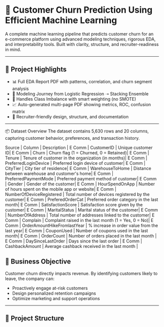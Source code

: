 # 🔄 Customer Churn Prediction Using Efficient Machine Learning

A complete machine learning pipeline that predicts customer churn for an e-commerce platform using advanced modeling techniques, rigorous EDA, and interpretability tools. Built with clarity, structure, and recruiter-readiness in mind.

---

## 🚀 Project Highlights

- 📊 Full EDA Report PDF with patterns, correlation, and churn segment analysis
- 🤖 Modeling Journey from Logistic Regression ➝ Stacking Ensemble
- 🧠 Handles Class Imbalance with smart weighting (no SMOTE)
- 📈 Auto-generated multi-page PDF showing metrics, ROC, confusion matrix
- 💼 Recruiter-friendly design, structure, and documentation

---

📦 Dataset Overview
The dataset contains 5,630 rows and 20 columns, capturing customer behavior, preferences, and transaction history.

Source | Column | Description |
E Comm | CustomerID | Unique customer ID|
E Comm | Churn | Churn flag (1 = Churned, 0 = Retained)|
E Comm | Tenure | Tenure of customer in the organization (in months)|
E Comm | PreferredLoginDevice | Preferred login device of customer|
E Comm | CityTier | City tier of residence|
E Comm | WarehouseToHome | Distance between warehouse and customer's home|
E Comm | PreferredPaymentMode | Preferred payment method of customer|
E Comm | Gender | Gender of the customer|
E Comm | HourSpendOnApp | Number of hours spent on the mobile app or website|
E Comm | NumberOfDeviceRegistered | Total number of devices registered by the customer|
E Comm | PreferedOrderCat | Preferred order category in the last month|
E Comm | SatisfactionScore | Satisfaction score given by the customer|
E Comm | MaritalStatus | Marital status of the customer|
E Comm | NumberOfAddress | Total number of addresses linked to the customer|
E Comm | Complain | Complaint raised in the last month (1 = Yes, 0 = No)|
E Comm | OrderAmountHikeFromlastYear | % increase in order value from the last year|
E Comm | CouponUsed | Number of coupons used in the last month|
E Comm | OrderCount | Number of orders placed in the last month |
E Comm | DaySinceLastOrder | Days since the last order |
E Comm | CashbackAmount | Average cashback received in the last month |
## 🎯 Business Objective

Customer churn directly impacts revenue. By identifying customers likely to leave, the company can:

- Proactively engage at-risk customers
- Design personalized retention campaigns
- Optimize marketing and support operations

---

## 📁 Project Structure








	